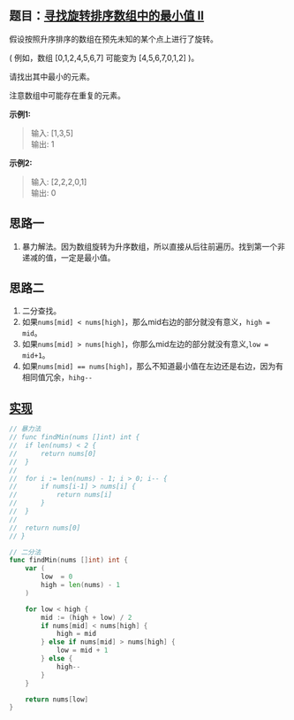## 题目：[寻找旋转排序数组中的最小值 II](https://leetcode-cn.com/problems/find-minimum-in-rotated-sorted-array-ii/)

假设按照升序排序的数组在预先未知的某个点上进行了旋转。

( 例如，数组 [0,1,2,4,5,6,7] 可能变为 [4,5,6,7,0,1,2] )。

请找出其中最小的元素。

注意数组中可能存在重复的元素。

**示例1:**
>输入: [1,3,5]  
>输出: 1  

**示例2:**
>输入: [2,2,2,0,1]  
输出: 0

## 思路一
1. 暴力解法。因为数组旋转为升序数组，所以直接从后往前遍历。找到第一个非递减的值，一定是最小值。

## 思路二
1. 二分查找。
2. 如果`nums[mid] < nums[high]`，那么mid右边的部分就没有意义，`high = mid`。
3. 如果`nums[mid] > nums[high]`，你那么mid左边的部分就没有意义,`low = mid+1`。
4. 如果`nums[mid] == nums[high]`，那么不知道最小值在左边还是右边，因为有相同值冗余，`hihg--`

## [实现](https://github.com/mzmuer/leetcode/blob/master/question154/answer_test.go)
```go
// 暴力法
// func findMin(nums []int) int {
// 	if len(nums) < 2 {
// 		return nums[0]
// 	}
//
// 	for i := len(nums) - 1; i > 0; i-- {
// 		if nums[i-1] > nums[i] {
// 			return nums[i]
// 		}
// 	}
//
// 	return nums[0]
// }

// 二分法
func findMin(nums []int) int {
	var (
		low  = 0
		high = len(nums) - 1
	)

	for low < high {
		mid := (high + low) / 2
		if nums[mid] < nums[high] {
			high = mid
		} else if nums[mid] > nums[high] {
			low = mid + 1
		} else {
			high--
		}
	}

	return nums[low]
}
```
